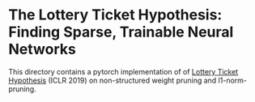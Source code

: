 # The Lottery Ticket Hypothesis: Finding Sparse, Trainable Neural Networks

This directory contains a pytorch implementation of of [Lottery Ticket Hypothesis](https://arxiv.org/abs/1803.03635) (ICLR 2019) on non-structured weight pruning and l1-norm-pruning.
